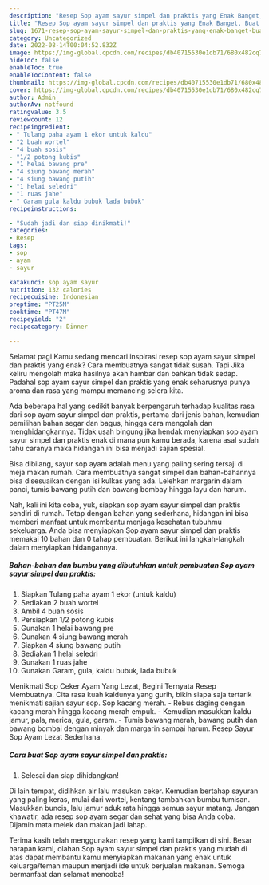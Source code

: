 ```yaml
---
description: "Resep Sop ayam sayur simpel dan praktis yang Enak Banget, Buat Buka Puasa Enak Banget"
title: "Resep Sop ayam sayur simpel dan praktis yang Enak Banget, Buat Buka Puasa Enak Banget"
slug: 1671-resep-sop-ayam-sayur-simpel-dan-praktis-yang-enak-banget-buat-buka-puasa-enak-banget
category: Uncategorized
date: 2022-08-14T00:04:52.832Z
image: https://img-global.cpcdn.com/recipes/db40715530e1db71/680x482cq70/sop-ayam-sayur-simpel-dan-praktis-foto-resep-utama.jpg
hideToc: false
enableToc: true
enableTocContent: false
thumbnail: https://img-global.cpcdn.com/recipes/db40715530e1db71/680x482cq70/sop-ayam-sayur-simpel-dan-praktis-foto-resep-utama.jpg
cover: https://img-global.cpcdn.com/recipes/db40715530e1db71/680x482cq70/sop-ayam-sayur-simpel-dan-praktis-foto-resep-utama.jpg
author: Admin
authorAv: notfound
ratingvalue: 3.5
reviewcount: 12
recipeingredient:
- " Tulang paha ayam 1 ekor untuk kaldu"
- "2 buah wortel"
- "4 buah sosis"
- "1/2 potong kubis"
- "1 helai bawang pre"
- "4 siung bawang merah"
- "4 siung bawang putih"
- "1 helai seledri"
- "1 ruas jahe"
- " Garam gula kaldu bubuk lada bubuk"
recipeinstructions:

- "Sudah jadi dan siap dinikmati!"
categories:
- Resep
tags:
- sop
- ayam
- sayur

katakunci: sop ayam sayur 
nutrition: 132 calories
recipecuisine: Indonesian
preptime: "PT25M"
cooktime: "PT47M"
recipeyield: "2"
recipecategory: Dinner

---
```



Selamat pagi Kamu sedang mencari inspirasi resep sop ayam sayur simpel dan praktis yang enak? Cara membuatnya sangat tidak susah. Tapi Jika keliru mengolah maka hasilnya akan hambar dan bahkan tidak sedap. Padahal sop ayam sayur simpel dan praktis yang enak seharusnya punya aroma dan rasa yang mampu memancing selera kita.


Ada beberapa hal yang sedikit banyak berpengaruh terhadap kualitas rasa dari sop ayam sayur simpel dan praktis, pertama dari jenis bahan, kemudian pemilihan bahan segar dan bagus, hingga cara mengolah dan menghidangkannya. Tidak usah bingung jika hendak menyiapkan sop ayam sayur simpel dan praktis enak di mana pun kamu berada, karena asal sudah tahu caranya maka hidangan ini bisa menjadi sajian spesial.

Bisa dibilang, sayur sop ayam adalah menu yang paling sering tersaji di meja makan rumah. Cara membuatnya sangat simpel dan bahan-bahannya bisa disesuaikan dengan isi kulkas yang ada. Lelehkan margarin dalam panci, tumis bawang putih dan bawang bombay hingga layu dan harum.


Nah, kali ini kita coba, yuk, siapkan sop ayam sayur simpel dan praktis sendiri di rumah. Tetap dengan bahan yang sederhana, hidangan ini bisa memberi manfaat untuk membantu menjaga kesehatan tubuhmu sekeluarga. Anda bisa menyiapkan Sop ayam sayur simpel dan praktis memakai 10 bahan dan 0 tahap pembuatan. Berikut ini langkah-langkah dalam menyiapkan hidangannya.

<!--inarticleads1-->

##### Bahan-bahan dan bumbu yang dibutuhkan untuk pembuatan Sop ayam sayur simpel dan praktis:

1. Siapkan  Tulang paha ayam 1 ekor (untuk kaldu)
1. Sediakan 2 buah wortel
1. Ambil 4 buah sosis
1. Persiapkan 1/2 potong kubis
1. Gunakan 1 helai bawang pre
1. Gunakan 4 siung bawang merah
1. Siapkan 4 siung bawang putih
1. Sediakan 1 helai seledri
1. Gunakan 1 ruas jahe
1. Gunakan  Garam, gula, kaldu bubuk, lada bubuk


Menikmati Sop Ceker Ayam Yang Lezat, Begini Ternyata Resep Membuatnya. Cita rasa kuah kaldunya yang gurih, bikin siapa saja tertarik menikmati sajian sayur sop. Sop kacang merah. - Rebus daging dengan kacang merah hingga kacang merah empuk. - Kemudian masukkan kaldu jamur, pala, merica, gula, garam. - Tumis bawang merah, bawang putih dan bawang bombai dengan minyak dan margarin sampai harum. Resep Sayur Sop Ayam Lezat Sederhana. 

<!--inarticleads2-->

##### Cara buat Sop ayam sayur simpel dan praktis:


1. Selesai dan siap dihidangkan!

Di lain tempat, didihkan air lalu masukan ceker. Kemudian bertahap sayuran yang paling keras, mulai dari wortel, kentang tambahkan bumbu tumisan. Masukkan buncis, lalu jamur aduk rata hingga semua sayur matang. Jangan khawatir, ada resep sop ayam segar dan sehat yang bisa Anda coba. Dijamin mata melek dan makan jadi lahap. 

Terima kasih telah menggunakan resep yang kami tampilkan di sini. Besar harapan kami, olahan Sop ayam sayur simpel dan praktis yang mudah di atas dapat membantu kamu menyiapkan makanan yang enak untuk keluarga/teman maupun menjadi ide untuk berjualan makanan. Semoga bermanfaat dan selamat mencoba!
